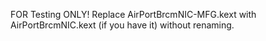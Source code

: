 FOR Testing ONLY!
Replace AirPortBrcmNIC-MFG.kext with AirPortBrcmNIC.kext (if you have it) without renaming.
